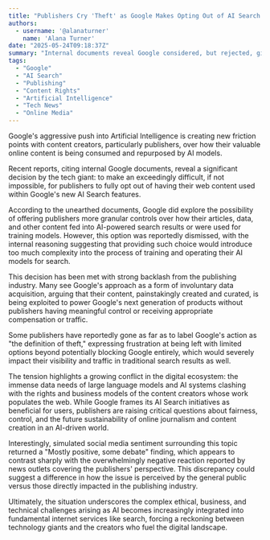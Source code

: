 ```yaml
---
title: "Publishers Cry 'Theft' as Google Makes Opting Out of AI Search Nearly Impossible"
authors:
  - username: '@alanaturner'
    name: 'Alana Turner'
date: "2025-05-24T09:18:37Z"
summary: "Internal documents reveal Google considered, but rejected, giving publishers more control over how their content is used in the company's new AI Search features, sparking outrage among content creators who feel forced to contribute to AI training without adequate options."
tags:
  - "Google"
  - "AI Search"
  - "Publishing"
  - "Content Rights"
  - "Artificial Intelligence"
  - "Tech News"
  - "Online Media"
---
```


Google's aggressive push into Artificial Intelligence is creating new friction points with content creators, particularly publishers, over how their valuable online content is being consumed and repurposed by AI models.

Recent reports, citing internal Google documents, reveal a significant decision by the tech giant: to make an exceedingly difficult, if not impossible, for publishers to fully opt out of having their web content used within Google's new AI Search features.

According to the unearthed documents, Google did explore the possibility of offering publishers more granular controls over how their articles, data, and other content fed into AI-powered search results or were used for training models. However, this option was reportedly dismissed, with the internal reasoning suggesting that providing such choice would introduce too much complexity into the process of training and operating their AI models for search.

This decision has been met with strong backlash from the publishing industry. Many see Google's approach as a form of involuntary data acquisition, arguing that their content, painstakingly created and curated, is being exploited to power Google's next generation of products without publishers having meaningful control or receiving appropriate compensation or traffic.

Some publishers have reportedly gone as far as to label Google's action as "the definition of theft," expressing frustration at being left with limited options beyond potentially blocking Google entirely, which would severely impact their visibility and traffic in traditional search results as well.

The tension highlights a growing conflict in the digital ecosystem: the immense data needs of large language models and AI systems clashing with the rights and business models of the content creators whose work populates the web. While Google frames its AI Search initiatives as beneficial for users, publishers are raising critical questions about fairness, control, and the future sustainability of online journalism and content creation in an AI-driven world.

Interestingly, simulated social media sentiment surrounding this topic returned a "Mostly positive, some debate" finding, which appears to contrast sharply with the overwhelmingly negative reaction reported by news outlets covering the publishers' perspective. This discrepancy could suggest a difference in how the issue is perceived by the general public versus those directly impacted in the publishing industry.

Ultimately, the situation underscores the complex ethical, business, and technical challenges arising as AI becomes increasingly integrated into fundamental internet services like search, forcing a reckoning between technology giants and the creators who fuel the digital landscape.
